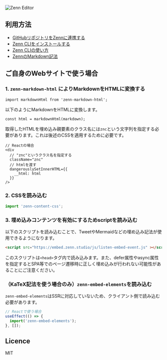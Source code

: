 ![Zenn Editor](https://user-images.githubusercontent.com/34590683/91540859-60e06780-e956-11ea-9762-0acac2b7c4c5.png)

## 利用方法

- [GitHubリポジトリをZennに連携する](https://zenn.dev/zenn/articles/connect-to-github)
- [Zenn CLIをインストールする](https://zenn.dev/zenn/articles/install-zenn-cli)
- [Zenn CLIの使い方](https://zenn.dev/zenn/articles/zenn-cli-guide)
- [ZennのMarkdown記法](https://zenn.dev/zenn/articles/markdown-guide)

## ご自身のWebサイトで使う場合

### 1. `zenn-markdown-html` によりMarkdownをHTMLに変換する


```tsx
import markdownHtml from 'zenn-markdown-html';
```

以下のようにMarkdownをHTMLに変換します。


```tsx
const html = markdownHtml(markdown);
```

取得したHTMLを埋め込み親要素のクラス名には`znc`という文字列を指定する必要があります。これは後述のCSSを適用するために必要です。

```tsx
// Reactの場合
<div
  // "znc"というクラス名を指定する
  className="znc"
  // htmlを渡す
  dangerouslySetInnerHTML={{
    __html: html
  }}
/>
```

### 2. CSSを読み込む

```ts
import 'zenn-content-css';
```

### 3. 埋め込みコンテンツを有効にするためscriptを読み込む
以下のスクリプトを読み込むことで、TweetやMermaidなどの埋め込み記法が使用できるようになります。

```html
<script src="https://embed.zenn.studio/js/listen-embed-event.js" ></script>
```
このスクリプトは`<head>`タグ内で読み込みます。また、defer属性やasync属性を指定するとSPA等でのページ遷移時に正しく埋め込みが行われない可能性があることにご注意ください。


### （KaTeX記法を使う場合のみ）`zenn-embed-elements`を読み込む

`zenn-embed-elements`はSSRに対応していないため、クライアント側で読み込む必要があります。

```ts
// Reactで使う場合
useEffect(() => {
  import('zenn-embed-elements');
}, []);
```


## Licence

MIT
